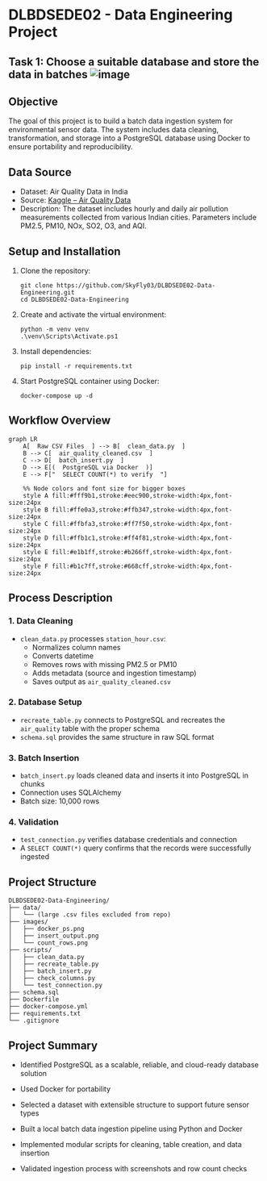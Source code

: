 # DLBDSEDE02 - Data Engineering Project 
## Task 1: Choose a suitable database and store the data in batches ![image](https://github.com/user-attachments/assets/3aff3d58-18b9-45d9-8f60-27e15c71a301) 


## Objective

The goal of this project is to build a batch data ingestion system for environmental sensor data. The system includes data cleaning, transformation, and storage into a 
PostgreSQL database using Docker to ensure portability and reproducibility.

## Data Source

* Dataset: Air Quality Data in India  
* Source: [Kaggle – Air Quality Data](https://www.kaggle.com/datasets/rohanrao/air-quality-data-in-india)  
* Description: The dataset includes hourly and daily air pollution measurements collected from various Indian cities. Parameters include PM2.5, PM10, NOx, SO2, O3, and AQI.

## Setup and Installation

1. Clone the repository:
   ```
   git clone https://github.com/SkyFly03/DLBDSEDE02-Data-Engineering.git
   cd DLBDSEDE02-Data-Engineering
   ```

2. Create and activate the virtual environment:
   ```
   python -m venv venv
   .\venv\Scripts\Activate.ps1
   ```

3. Install dependencies:
   ```
   pip install -r requirements.txt
   ```

4. Start PostgreSQL container using Docker:
   ```
   docker-compose up -d
   ```

## Workflow Overview

```mermaid
graph LR
    A[  Raw CSV Files  ] --> B[  clean_data.py  ]
    B --> C[  air_quality_cleaned.csv  ]
    C --> D[  batch_insert.py  ]
    D --> E[(  PostgreSQL via Docker  )]
    E --> F["  SELECT COUNT(*) to verify  "]

    %% Node colors and font size for bigger boxes
    style A fill:#fff9b1,stroke:#eec900,stroke-width:4px,font-size:24px
    style B fill:#ffe0a3,stroke:#ffb347,stroke-width:4px,font-size:24px
    style C fill:#ffbfa3,stroke:#ff7f50,stroke-width:4px,font-size:24px
    style D fill:#ffb1c1,stroke:#ff4f81,stroke-width:4px,font-size:24px
    style E fill:#e1b1ff,stroke:#b266ff,stroke-width:4px,font-size:24px
    style F fill:#b1c7ff,stroke:#668cff,stroke-width:4px,font-size:24px
```
## Process Description

### 1. Data Cleaning

* `clean_data.py` processes `station_hour.csv`:
  - Normalizes column names
  - Converts datetime
  - Removes rows with missing PM2.5 or PM10
  - Adds metadata (source and ingestion timestamp)
  - Saves output as `air_quality_cleaned.csv`

### 2. Database Setup

* `recreate_table.py` connects to PostgreSQL and recreates the `air_quality` table with the proper schema
* `schema.sql` provides the same structure in raw SQL format

### 3. Batch Insertion

* `batch_insert.py` loads cleaned data and inserts it into PostgreSQL in chunks
* Connection uses SQLAlchemy
* Batch size: 10,000 rows

### 4. Validation

* `test_connection.py` verifies database credentials and connection
* A `SELECT COUNT(*)` query confirms that the records were successfully ingested

## Project Structure

```
DLBDSEDE02-Data-Engineering/
├── data/
│   └── (large .csv files excluded from repo)
├── images/
│   ├── docker_ps.png
│   ├── insert_output.png
│   └── count_rows.png
├── scripts/
│   ├── clean_data.py
│   ├── recreate_table.py
│   ├── batch_insert.py
│   ├── check_columns.py
│   └── test_connection.py
├── schema.sql
├── Dockerfile
├── docker-compose.yml
├── requirements.txt
└── .gitignore
```

## Project Summary

- Identified PostgreSQL as a scalable, reliable, and cloud-ready database solution
- Used Docker for portability
- Selected a dataset with extensible structure to support future sensor types 

- Built a local batch data ingestion pipeline using Python and Docker
- Implemented modular scripts for cleaning, table creation, and data insertion
- Validated ingestion process with screenshots and row count checks
